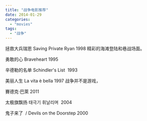 ```yaml
---
title: "战争电影推荐"
date: 2014-01-29
categories: 
  - "movies"
tags: 
  - "战争"
---
```


拯救大兵瑞恩 Saving Private Ryan 1998 精彩的海滩登陆和巷战场面。

勇敢的心 Braveheart 1995

辛德勒的名单 Schindler's List  1993

美丽人生 La vita è bella 1997 战争并不是游戏，

賽德克·巴萊 2011

太极旗飘扬 태극기 휘날리며  2004

鬼子来了  / Devils on the Doorstep 2000
